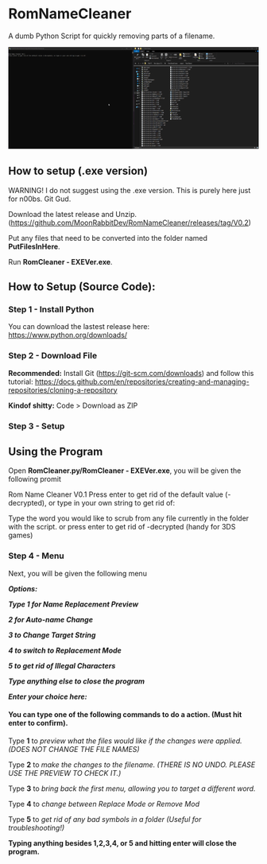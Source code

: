 # RomNameCleaner
A dumb Python Script for quickly removing parts of a filename.

![screen-gif](./DemoGif.gif)

## How to setup (.exe version)
WARNING! I do not suggest using the .exe version. This is purely here just for n00bs. Git Gud.

Download the latest release and Unzip. (https://github.com/MoonRabbitDev/RomNameCleaner/releases/tag/V0.2)

Put any files that need to be converted into the folder named **PutFilesInHere**.

Run **RomCleaner - EXEVer.exe**.

## How to Setup (Source Code):
### Step 1 - Install Python
You can download the lastest release here: https://www.python.org/downloads/

### Step 2 - Download File
**Recommended:** Install Git (https://git-scm.com/downloads) and follow this tutorial: https://docs.github.com/en/repositories/creating-and-managing-repositories/cloning-a-repository

**Kindof shitty:** Code > Download as ZIP

### Step 3 - Setup



## Using the Program
Open **RomCleaner.py/RomCleaner - EXEVer.exe**, you will be given the following promit

Rom Name Cleaner V0.1
Press enter to get rid of the default value (-decrypted), or type in your own string to get rid of:

Type the word you would like to scrub from any file currently in the folder with the script. or press enter to get rid of -decrypted (handy for 3DS games)


### Step 4 - Menu
Next, you will be given the following menu



***Options:***

 ***Type 1 for Name Replacement Preview*** 
 
 ***2 for Auto-name Change***
 
 ***3 to Change Target String***
 
 ***4 to switch to Replacement Mode***
 
 ***5 to get rid of Illegal Characters***
 
 ***Type anything else to close the program***
 
 ***Enter your choice here:*** 





#### You can type one of the following commands to do a action. (Must hit enter to confirm).
Type **1** to *preview what the files would like if the changes were applied. (DOES NOT CHANGE THE FILE NAMES)*

Type **2** to *make the changes to the filename. (THERE IS NO UNDO. PLEASE USE THE PREVIEW TO CHECK IT.)*

Type **3** to *bring back the first menu, allowing you to target a different word.*

Type **4** to *change between Replace Mode or Remove Mod*

Type **5** to *get rid of any bad symbols in a folder (Useful for troubleshooting!)* 

**Typing anything besides 1,2,3,4, or 5 and hitting enter will close the program.**
